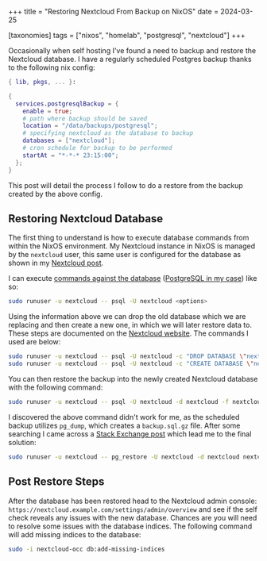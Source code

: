 +++
title = "Restoring Nextcloud From Backup on NixOS"
date = 2024-03-25

[taxonomies]
tags = ["nixos", "homelab", "postgresql", "nextcloud"]
+++

Occasionally when self hosting I've found a need to backup and restore the Nextcloud
database. I have a regularly scheduled Postgres backup thanks to the following
nix config:

<!-- more -->

```nix
{ lib, pkgs, ... }:

{
  services.postgresqlBackup = {
    enable = true;
    # path where backup should be saved
    location = "/data/backups/postgresql";
    # specifying nextcloud as the database to backup
    databases = ["nextcloud"];
    # cron schedule for backup to be performed
    startAt = "*-*-* 23:15:00";
  };
}
```

This post will detail the process I follow to do a restore from the backup
created by the above config.

## Restoring Nextcloud Database

The first thing to understand is how to execute database commands from within
the NixOS environment. My Nextcloud instance in NixOS is managed by the `nextcloud`
user, this same user is configured for the database as shown in my [Nextcloud post](/configure-nextcloud-nixos.md).

I can execute [commands against the database](https://nixos.wiki/wiki/Nextcloud#Nextcloudcmd) ([PostgreSQL in my case](https://nixos.wiki/wiki/PostgreSQL)) like so:

```bash
sudo runuser -u nextcloud -- psql -U nextcloud <options>
```
 
Using the information above we can drop the old database which we are replacing
and then create a new one, in which we will later restore data to. These steps
are documented on the [Nextcloud website](https://docs.nextcloud.com/server/latest/admin_manual/maintenance/restore.html#postgresql). The commands
I used are below:

```bash
sudo runuser -u nextcloud -- psql -U nextcloud -c "DROP DATABASE \"nextcloud\";"
sudo runuser -u nextcloud -- psql -U nextcloud -c "CREATE DATABASE \"nextcloud\";"
```

You can then restore the backup into the newly created Nextcloud database with
the following command:

```bash
sudo runuser -u nextcloud -- psql -U nextcloud -d nextcloud -f nextcloud-sqlbkp.bak
```

I discovered the above command didn't work for me, as the scheduled backup
utilizes `pg_dump`, which creates a `backup.sql.gz` file. After some searching
I came across a [Stack Exchange post](https://dba.stackexchange.com/questions/258910/how-to-do-a-restore-of-a-large-postgresql-database) which lead me to the final solution:

```bash
sudo runuser -u nextcloud -- pg_restore -U nextcloud -d nextcloud nextcloud.sql.gz
```

## Post Restore Steps

After the database has been restored head to the Nextcloud admin console:
`https://nextcloud.example.com/settings/admin/overview` and see if the self
check reveals any issues with the new database. Chances are you will need
to resolve some issues with the database indices. The following command
will add missing indices to the database:

```bash
sudo -i nextcloud-occ db:add-missing-indices
```
